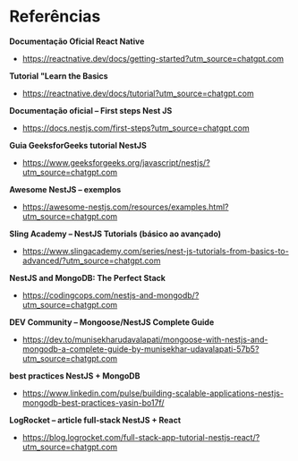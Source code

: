 # Referências


**Documentação Oficial React Native**
 - https://reactnative.dev/docs/getting-started?utm_source=chatgpt.com

**Tutorial "Learn the Basics**
 - https://reactnative.dev/docs/tutorial?utm_source=chatgpt.com

**Documentação oficial – First steps Nest JS**
 - https://docs.nestjs.com/first-steps?utm_source=chatgpt.com

**Guia GeeksforGeeks tutorial NestJS**
 - https://www.geeksforgeeks.org/javascript/nestjs/?utm_source=chatgpt.com

**Awesome NestJS – exemplos**
 - https://awesome-nestjs.com/resources/examples.html?utm_source=chatgpt.com

**Sling Academy – NestJS Tutorials (básico ao avançado)**
 - https://www.slingacademy.com/series/nest-js-tutorials-from-basics-to-advanced/?utm_source=chatgpt.com

**NestJS and MongoDB: The Perfect Stack**
 - https://codingcops.com/nestjs-and-mongodb/?utm_source=chatgpt.com

**DEV Community – Mongoose/NestJS Complete Guide**
 - https://dev.to/munisekharudavalapati/mongoose-with-nestjs-and-mongodb-a-complete-guide-by-munisekhar-udavalapati-57b5?utm_source=chatgpt.com

**best practices NestJS + MongoDB**
 - https://www.linkedin.com/pulse/building-scalable-applications-nestjs-mongodb-best-practices-yasin-bo17f/

**LogRocket – article full‑stack NestJS + React**
 - https://blog.logrocket.com/full-stack-app-tutorial-nestjs-react/?utm_source=chatgpt.com

